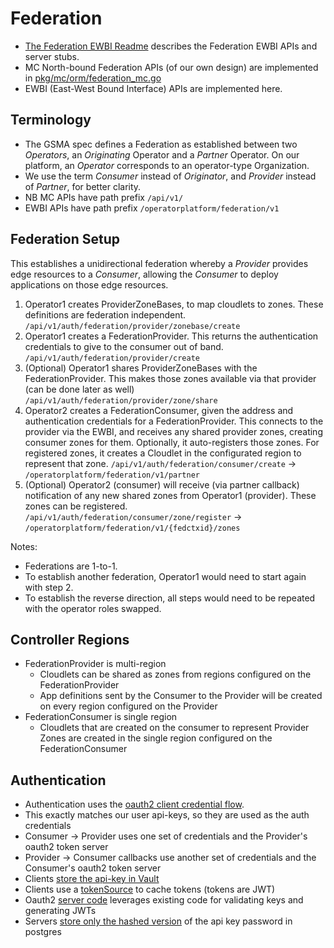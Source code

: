 # Federation

- [The Federation EWBI Readme](../../../doc/fedapi/README.md) describes the Federation EWBI APIs and server stubs.
- MC North-bound Federation APIs (of our own design) are implemented in [pkg/mc/orm/federation_mc.go](../orm/federation_mc.go)
- EWBI (East-West Bound Interface) APIs are implemented here.

## Terminology

- The GSMA spec defines a Federation as established between two *Operators*, an *Originating* Operator and a *Partner* Operator. On our platform, an *Operator* corresponds to an operator-type Organization.
- We use the term *Consumer* instead of *Originator*, and *Provider* instead of *Partner*, for better clarity.
- NB MC APIs have path prefix `/api/v1/`
- EWBI APIs have path prefix `/operatorplatform/federation/v1`

## Federation Setup

This establishes a unidirectional federation whereby a *Provider* provides edge resources to a *Consumer*, allowing the *Consumer* to deploy applications on those edge resources.

1. Operator1 creates ProviderZoneBases, to map cloudlets to zones. These definitions are federation independent. `/api/v1/auth/federation/provider/zonebase/create`
2. Operator1 creates a FederationProvider. This returns the authentication credentials to give to the consumer out of band. `/api/v1/auth/federation/provider/create`
3. (Optional) Operator1 shares ProviderZoneBases with the FederationProvider. This makes those zones available via that provider (can be done later as well) `/api/v1/auth/federation/provider/zone/share`
4. Operator2 creates a FederationConsumer, given the address and authentication credentials for a FederationProvider. This connects to the provider via the EWBI, and receives any shared provider zones, creating consumer zones for them. Optionally, it auto-registers those zones. For registered zones, it creates a Cloudlet in the configurated region to represent that zone. `/api/v1/auth/federation/consumer/create` -> `/operatorplatform/federation/v1/partner`
5. (Optional) Operator2 (consumer) will receive (via partner callback) notification of any new shared zones from Operator1 (provider). These zones can be registered. `/api/v1/auth/federation/consumer/zone/register` -> `/operatorplatform/federation/v1/{fedctxid}/zones`

Notes:
- Federations are 1-to-1.
- To establish another federation, Operator1 would need to start again with step 2.
- To establish the reverse direction, all steps would need to be repeated with the operator roles swapped.

## Controller Regions

- FederationProvider is multi-region
   - Cloudlets can be shared as zones from regions configured on the FederationProvider
   - App definitions sent by the Consumer to the Provider will be created on every region configured on the Provider
- FederationConsumer is single region
   - Cloudlets that are created on the consumer to represent Provider Zones are created in the single region configured on the FederationConsumer

## Authentication

- Authentication uses the [oauth2 client credential flow](https://auth0.com/docs/get-started/authentication-and-authorization-flow/client-credentials-flow).
- This exactly matches our user api-keys, so they are used as the auth credentials
- Consumer -> Provider uses one set of credentials and the Provider's oauth2 token server
- Provider -> Consumer callbacks use another set of credentials and the Consumer's oauth2 token server
- Clients [store the api-key in Vault](../../federationmgmt/federation.go)
- Clients use a [tokenSource](../../federationmgmt/client.go) to cache tokens (tokens are JWT)
- Oauth2 [server code](../orm/oauth2server.go) leverages existing code for validating keys and generating JWTs
- Servers [store only the hashed version](../ormutil/auth.go) of the api key password in postgres
